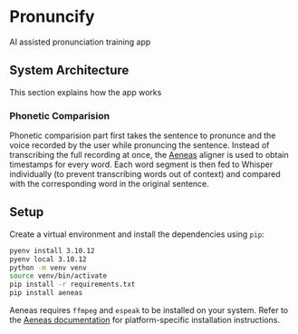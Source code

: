 # Pronuncify

AI assisted pronunciation training app

## System Architecture

This section explains how the app works

### Phonetic Comparision
Phonetic comparision part first takes the sentence to pronunce and the voice recorded by the user while pronuncing the sentence. Instead of transcribing the full recording at once, the [Aeneas](https://www.readbeyond.it/aeneas/) aligner is used to obtain timestamps for every word. Each word segment is then fed to Whisper individually (to prevent transcribing words out of context) and compared with the corresponding word in the original sentence.

## Setup

Create a virtual environment and install the dependencies using `pip`:

```bash
pyenv install 3.10.12
pyenv local 3.10.12
python -m venv venv
source venv/bin/activate
pip install -r requirements.txt
pip install aeneas
```

Aeneas requires `ffmpeg` and `espeak` to be installed on your system. Refer to
the [Aeneas documentation](https://github.com/readbeyond/aeneas) for
platform-specific installation instructions.

